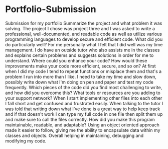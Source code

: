 # Portfolio-Submission
Submission for my portfolio 
Summarize the project and what problem it was solving.
The project I chose was project three and I was asked to write a professional, well-documented, and readable code as well as utilize various programming languages to develop secure and efficient code.
What did you do particularly well?
For me personally what I felt that I did well was my time management. I do have an outside tutor who also assists me in the classes and explains certain problems and suggests solutions in order for me to understand.
Where could you enhance your code? How would these improvements make your code more efficient, secure, and so on?
At first when I did my code I tend to repeat functions or misplace them and that's a problem I run into more than I like. I need to take my time and slow down, possibly write down what I'm doing on pen and paper and test my code frequently.
Which pieces of the code did you find most challenging to write, and how did you overcome this? What tools or resources are you adding to your support network?
When I start implementing other files into each other I fall short and get confused and frustrated easily. When talking to the tutor I was told that writing down what I've done is a great way to help keep track and if that doesn't work I can type my full code in one file then split them up and make sure to call the files correctly.
How did you make this program maintainable, readable, and adaptable?
Using an object oriented approach made it easier to follow, giving me the ability to encapsulate data within my classes and objects. Overall helping in maintaining, debugging and modifying my code.
